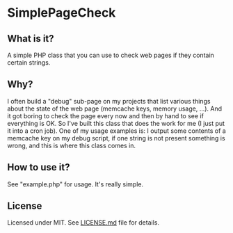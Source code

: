 # SimplePageCheck

## What is it?
A simple PHP class that you can use to check web pages if they contain certain strings.

## Why?
I often build a "debug" sub-page on my projects that list various things about the state of the web page (memcache keys, memory usage, ...). And it got boring to check the page every now and then by hand to see if everything is OK. So I've built this class that does the work for me (I just put it into a cron job). One of my usage examples is: I output some contents of a memcache key on my debug script, if one string is not present something is wrong, and this is where this class comes in.

## How to use it?
See "example.php" for usage. It's really simple.

## License
Licensed under MIT. See [LICENSE.md](https://github.com/janhancic/simplepagecheck/blob/master/LICENSE.MD) file for details.